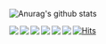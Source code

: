 ![Anurag's github stats](https://github-readme-stats.vercel.app/api?username=Tedhoon&show_icons=true&theme=dark)

<a href="https://github.com/Tedhoon/LittleAchievement">
<img align="left" src="https://github-readme-stats.vercel.app/api/pin/?username=Tedhoon&repo=LittleAchievement&theme=dark&show_icons=true" />
</a>

<a href="https://github.com/Tedhoon/django-rest-framework">
<img align="left" src="https://github-readme-stats.vercel.app/api/pin/?username=Tedhoon&repo=django-rest-framework&theme=dark&show_icons=true" />
</a>

<a href="https://github.com/Tedhoon/RdQuiz">
<img align="left" src="https://github-readme-stats.vercel.app/api/pin/?username=Tedhoon&repo=RdQuiz&theme=dark&show_icons=true" />
</a>

<a href="https://github.com/Tedhoon/pusan-corona-mask-map">
<img align="left" src="https://github-readme-stats.vercel.app/api/pin/?username=Tedhoon&repo=pusan-corona-mask-map&theme=dark&show_icons=true" />
</a>

<a href="https://github.com/Tedhoon/JasoseolProject">
<img align="left" src="https://github-readme-stats.vercel.app/api/pin/?username=Tedhoon&repo=JasoseolProject&theme=dark&show_icons=true" />
</a>

<a href="https://github.com/Tedhoon/AsyncPlatform">
<img align="left" src="https://github-readme-stats.vercel.app/api/pin/?username=Tedhoon&repo=AsyncPlatform&theme=dark&show_icons=true" />
</a>


[![Hits](https://hits.seeyoufarm.com/api/count/incr/badge.svg?url=https%3A%2F%2Fgithub.com%2FTedhoon)](https://hits.seeyoufarm.com)
